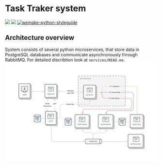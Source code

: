 # Task Traker system

![](https://img.shields.io/badge/Python-3.11-blue)
![](https://img.shields.io/badge/Poetry-1.2.2-blue)
[![wemake-python-styleguide](https://img.shields.io/badge/style-wemake-000000.svg)](https://github.com/wemake-services/wemake-python-styleguide)


## Architecture overview
System consists of several python microservices, that store
data in PostgreSQL databases and communicate asynchronously through RabbitMQ.
For detailed discribtion look at `services/READ.me`.
![](media/system-diagram.png)

